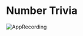 
# Number Trivia

![AppRecording](https://github.com/eswartejbk/IRIS-Flutter-Bootcamp-2022/blob/session_1_eswarteja_bk/assignment_2/number_trivia_app/samplevideo.gif)
